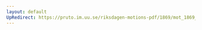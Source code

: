 ```yaml
---
layout: default
UpRedirect: https://pruto.im.uu.se/riksdagen-motions-pdf/1869/mot_1869__ak__25/mot_1869__ak__25-002.pdf
---
```

